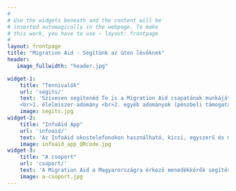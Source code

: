 ```yaml
---
#
# Use the widgets beneath and the content will be
# inserted automagically in the webpage. To make
# this work, you have to use › layout: frontpage
#
layout: frontpage
title: "Migration Aid - Segítünk az úton lévőknek"
header:
   image_fullwidth: "header.jpg"

widget-1:
    title: "Tennivalók"
    url: 'segits/'
    text: 'Szívesen segítenéd Te is a Migration Aid csapatának munkáját? A segítségnyújtás formái:
    <br>1. élelmiszer-adomány <br>2. egyéb adományok (pénzbeli támogatás, ruha, gyógyszer stb.) .<br>3. egészségügyi és jogi segítségnyújtás <br>4. információs anyagok: fordítás, nyomtatás <br>5. tolmácsolás és koordináció <br>6. raktár és szállítás: logisztika, csomagolás'
    image: segits.jpg
widget-2:
    title: "InfoAid App"
    url: 'infoaid/'
    text: 'Az InfoAid okostelefonokon használható, kicsi, egyszerű és minimális adatforgalommal járó alkalmazás, melynek célja a Magyarországra érkező menekültek gyors és hiteles információhoz juttatása saját nyelvükön. Letölthető a [Google Playről](https://play.google.com/store/apps/details?id=com.migrationaid.infoaid) vagy az alábbi QR kóddal.'
    image: infoaid_app_QRcode.jpg
widget-3:
    title: "A csoport"
    url: 'csoport/'
    text: 'A Migration Aid a Magyarországra érkező menedékkérők segítésére alakult közösségi kezdeményezés. A csoportok munkájába bekapcsolódott aktivisták budapesti helyszínek mellett Szegeden, Debrecenben, Győrben, Bicskén, Fóton és Cegléden is segítik az úton lévő migránsokat. A Migration Aid nap mint nap több száz idegenbe szakadt menedékkérőnek, köztük kisgyermekeknek nyújt segítséget.'
    image: a-csoport.jpg
---
```

